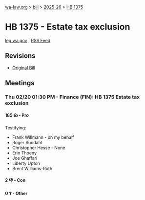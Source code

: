 [wa-law.org](/) > [bill](/bill/) > [2025-26](/bill/2025-26/) > [HB 1375](/bill/2025-26/hb/1375/)

# HB 1375 - Estate tax exclusion
[leg.wa.gov](https://app.leg.wa.gov/billsummary?BillNumber=1375&Year=2025&Initiative=false) | [RSS Feed](./rss.xml)

## Revisions
* [Original Bill](1/)

## Meetings
### Thu 02/20 01:30 PM - Finance (FIN): HB 1375 Estate tax exclusion
#### 185 👍 - Pro
Testifying:
* Frank Willmann - on my behalf
* Roger Sundahl
* Christopher Hesse - None
* Erin Thoeny
* Joe Ghaffari
* Liberty Upton
* Brent Williams-Ruth

#### 2 👎 - Con

#### 0 ❓ - Other
